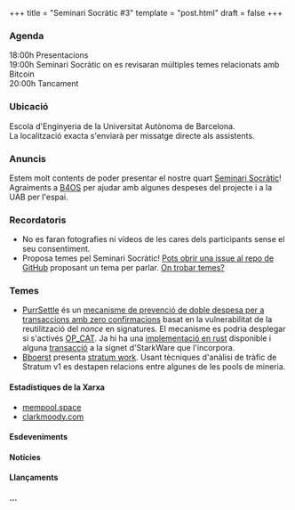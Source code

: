 +++
title = "Seminari Socràtic #3"
template = "post.html"
draft = false
+++

### Agenda
18:00h Presentacions\
19:00h Seminari Socràtic on es revisaran múltiples temes relacionats amb Bitcoin\
20:00h Tancament

### Ubicació
Escola d'Enginyeria de la Universitat Autònoma de Barcelona.\
La localització exacta s'enviarà per missatge directe als assistents.

### Anuncis
Estem molt contents de poder presentar el nostre quart [Seminari Socràtic](/about)!\
Agraiments a [B4OS](https://www.libreriadesatoshi.com/b4os) per ajudar amb algunes despeses del projecte i a la UAB per l'espai.

### Recordatoris
- No es faran fotografies ni vídeos de les cares dels participants sense el seu consentiment.
- Proposa temes pel Seminari Socràtic! [Pots obrir una issue al repo de GitHub](https://github.com/Bit-Devs-Barcelona/bit-devs-barcelona.github.io/issues) proposant un tema per parlar. [On trobar temes?](/about/find-topics/)

### Temes
- [PurrSettle](https://blog.crema.sh/PurrSettle) és un [mecanisme de prevenció de doble despesa per a transaccions amb zero confirmacions](https://eprint.iacr.org/2017/394.pdf) basat en la vulnerabilitat de la reutilització del _nonce_ en signatures. El mecanisme es podria desplegar si s'activés [OP_CAT](https://bitcoinops.org/en/topics/op_cat/). Ja hi ha una [implementació en rust](https://github.com/crema-labs/PurrSettle/) disponible i alguna [transacció](https://catnet-mempool.btcwild.life/tx/4bf1ef90ca0575c8aa951282a157fbe646b890829e1b54e7df16e3aafe86a0f5) a la signet d'StarkWare que l'incorpora.
- [Bboerst](https://github.com/bboerst/stratum-work) presenta [stratum work](https://stratum.work/). Usant tècniques d'anàlisi de tràfic de Stratum v1 es destapen relacions entre algunes de les pools de mineria.

#### Estadistiques de la Xarxa
- [mempool.space](https://mempool.space/)
- [clarkmoody.com](https://bitcoin.clarkmoody.com/dashboard/)

#### Esdeveniments

#### Notícies

#### Llançaments

#### ...
